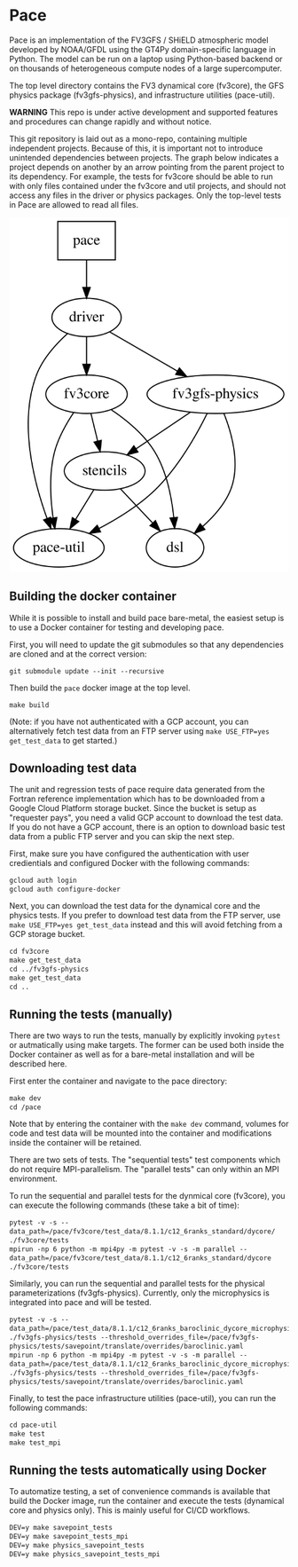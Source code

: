 # Pace

Pace is an implementation of the FV3GFS / SHiELD atmospheric model developed by NOAA/GFDL using the GT4Py domain-specific language in Python. The model can be run on a laptop using Python-based backend or on thousands of heterogeneous compute nodes of a large supercomputer.

The top level directory contains the FV3 dynamical core (fv3core), the GFS physics package (fv3gfs-physics), and infrastructure utilities (pace-util).

**WARNING** This repo is under active development and supported features and procedures can change rapidly and without notice.

This git repository is laid out as a mono-repo, containing multiple independent projects. Because of this, it is important not to introduce unintended dependencies between projects. The graph below indicates a project depends on another by an arrow pointing from the parent project to its dependency. For example, the tests for fv3core should be able to run with only files contained under the fv3core and util projects, and should not access any files in the driver or physics packages. Only the top-level tests in Pace are allowed to read all files.

![Graph of interdependencies of Pace modules, generated from dependences.dot](./dependencies.svg)

## Building the docker container

While it is possible to install and build pace bare-metal, the easiest setup is to use a Docker container for testing and developing pace.

First, you will need to update the git submodules so that any dependencies are cloned and at the correct version:
```shell
git submodule update --init --recursive
```

Then build the `pace` docker image at the top level.
```shell
make build
```
(Note: if you have not authenticated with a GCP account, you can alternatively fetch test data from an FTP server using `make USE_FTP=yes get_test_data` to get started.)

## Downloading test data

The unit and regression tests of pace require data generated from the Fortran reference implementation which has to be downloaded from a Google Cloud Platform storage bucket. Since the bucket is setup as "requester pays", you need a valid GCP account to download the test data. If you do not have a GCP account, there is an option to download basic test data from a public FTP server and you can skip the next step.

First, make sure you have configured the authentication with user credientials and configured Docker with the following commands:
```shell
gcloud auth login
gcloud auth configure-docker
```

Next, you can download the test data for the dynamical core and the physics tests. If you prefer to download test data from the FTP server, use `make USE_FTP=yes get_test_data` instead and this will avoid fetching from a GCP storage bucket.

```shell
cd fv3core
make get_test_data
cd ../fv3gfs-physics
make get_test_data
cd ..
```

## Running the tests (manually)

There are two ways to run the tests, manually by explicitly invoking `pytest` or autmatically using make targets. The former can be used both inside the Docker container as well as for a bare-metal installation and will be described here.

First enter the container and navigate to the pace directory:

```shell
make dev
cd /pace
```

Note that by entering the container with the `make dev` command, volumes for code and test data will be mounted into the container and modifications inside the container will be retained.

There are two sets of tests. The "sequential tests" test components which do not require MPI-parallelism. The "parallel tests" can only within an MPI environment.

To run the sequential and parallel tests for the dynmical core (fv3core), you can execute the following commands (these take a bit of time):

```shell
pytest -v -s --data_path=/pace/fv3core/test_data/8.1.1/c12_6ranks_standard/dycore/ ./fv3core/tests
mpirun -np 6 python -m mpi4py -m pytest -v -s -m parallel --data_path=/pace/fv3core/test_data/8.1.1/c12_6ranks_standard/dycore ./fv3core/tests
```

Similarly, you can run the sequential and parallel tests for the physical parameterizations (fv3gfs-physics). Currently, only the microphysics is integrated into pace and will be tested.

```shell
pytest -v -s --data_path=/pace/test_data/8.1.1/c12_6ranks_baroclinic_dycore_microphysics/physics/ ./fv3gfs-physics/tests --threshold_overrides_file=/pace/fv3gfs-physics/tests/savepoint/translate/overrides/baroclinic.yaml
mpirun -np 6 python -m mpi4py -m pytest -v -s -m parallel --data_path=/pace/test_data/8.1.1/c12_6ranks_baroclinic_dycore_microphysics/physics/ ./fv3gfs-physics/tests --threshold_overrides_file=/pace/fv3gfs-physics/tests/savepoint/translate/overrides/baroclinic.yaml
```

Finally, to test the pace infrastructure utilities (pace-util), you can run the following commands:

```shell
cd pace-util
make test
make test_mpi
```

## Running the tests automatically using Docker

To automatize testing, a set of convenience commands is available that build the Docker image, run the container and execute the tests (dynamical core and physics only). This is mainly useful for CI/CD workflows.

```shell
DEV=y make savepoint_tests
DEV=y make savepoint_tests_mpi
DEV=y make physics_savepoint_tests
DEV=y make physics_savepoint_tests_mpi
```

